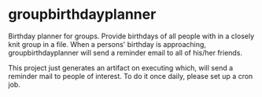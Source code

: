 # groupbirthdayplanner
Birthday planner for groups. Provide birthdays of all people with in a closely knit group in a file. When a persons' birthday is approaching, groupbirthdayplanner will send a reminder email to all of his/her friends.

This project just generates an artifact on executing which, will send a reminder mail to people of interest. To do it once daily, please set up a cron job.

